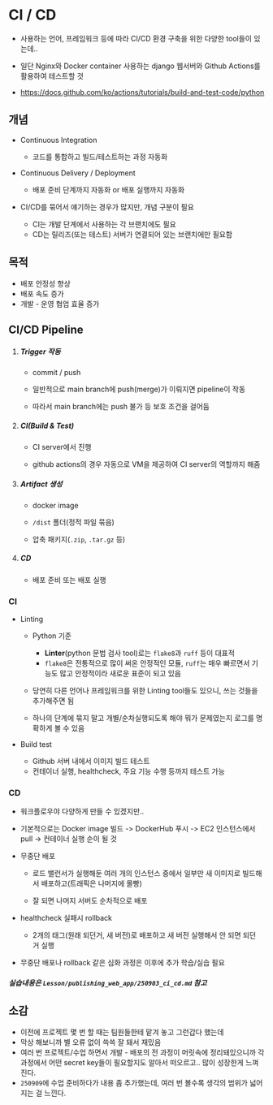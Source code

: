 # CI / CD

- 사용하는 언어, 프레임워크 등에 따라 CI/CD 환경 구축을 위한 다양한 tool들이 있는데..
- 일단 Nginx와 Docker container 사용하는 django 웹서버와 Github Actions를 활용하여 테스트할 것

- https://docs.github.com/ko/actions/tutorials/build-and-test-code/python



## 개념

- Continuous Integration
  - 코드를 통합하고 빌드/테스트하는 과정 자동화
- Continuous Delivery / Deployment
  - 배포 준비 단계까지 자동화 or 배포 실행까지 자동화

- CI/CD를 묶어서 얘기하는 경우가 많지만, 개념 구분이 필요
  - CI는 개발 단계에서 사용하는 각 브랜치에도 필요
  - CD는 릴리즈(또는 테스트) 서버가 연결되어 있는 브랜치에만 필요함



## 목적

- 배포 안정성 향상
- 배포 속도 증가
- 개발 - 운영 협업 효율 증가



## CI/CD Pipeline

1. ##### Trigger 작동

   - commit / push

   - 일반적으로 main branch에 push(merge)가 이뤄지면 pipeline이 작동

   - 따라서 main branch에는 push 불가 등 보호 조건을 걸어둠

2. ##### CI(Build & Test)

   - CI server에서 진행

   - github actions의 경우 자동으로 VM을 제공하여 CI server의 역할까지 해줌

3. ##### Artifact 생성

   - docker image

   - `/dist` 폴더(정적 파일 묶음)

   - 압축 패키지(`.zip`, `.tar.gz` 등)

4. ##### CD

   - 배포 준비 또는 배포 실행



### CI

- Linting

  - Python 기준
    - **Linter**(python 문법 검사 tool)로는 `flake8`과 `ruff` 등이 대표적
    - `flake8`은 전통적으로 많이 써온 안정적인 모듈, `ruff`는 매우 빠르면서 기능도 많고 안정적이라 새로운 표준이 되고 있음


  - 당연히 다른 언어나 프레임워크를 위한 Linting tool들도 있으니, 쓰는 것들을 추가해주면 됨

  - 하나의 단계에 묶지 말고 개별/순차실행되도록 해야 뭐가 문제였는지 로그를 명확하게 볼 수 있음


- Build test
  - Github 서버 내에서 이미지 빌드 테스트
  - 컨테이너 실행, healthcheck, 주요 기능 수행 등까지 테스트 가능

### CD

- 워크플로우야 다양하게 만들 수 있겠지만..
- 기본적으로는 Docker image 빌드 -> DockerHub 푸시 -> EC2 인스턴스에서 pull -> 컨테이너 실행 순이 될 것

- 무중단 배포
  - 로드 밸런서가 실행해둔 여러 개의 인스턴스 중에서 일부만 새 이미지로 빌드해서 배포하고(트래픽은 나머지에 몰빵)

  - 잘 되면 나머지 서버도 순차적으로 배포

- healthcheck 실패시 rollback
  - 2개의 태그(원래 되던거, 새 버전)로 배포하고 새 버전 실행해서 안 되면 되던 거 실행

- 무중단 배포나 rollback 같은 심화 과정은 이후에 추가 학습/실습 필요

##### 실습내용은 `Lesson/publishing_web_app/250903_ci_cd.md` 참고



## 소감

- 이전에 프로젝트 몇 번 할 때는 팀원들한테 맡겨 놓고 그런갑다 했는데
- 막상 해보니까 별 오류 없이 쓱쓱 잘 돼서 재밌음
- 여러 번 프로젝트/수업 하면서 개발 - 배포의 전 과정이 머릿속에 정리돼있으니까 각 과정에서 어떤 secret key들이 필요할지도 알아서 떠오르고.. 많이 성장한게 느껴진다.
- `250909`에 수업 준비하다가 내용 좀 추가했는데, 여러 번 볼수록 생각의 범위가 넓어지는 걸 느낀다.
